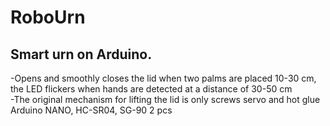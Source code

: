 # RoboUrn
## Smart urn on Arduino.
-Opens and smoothly closes the lid when two palms are placed 10-30 cm, the LED flickers when hands are detected at a distance of 30-50 cm<br>-The original mechanism for lifting the lid is only screws servo and hot glue<br>Arduino NANO, HC-SR04, SG-90 2 pcs
